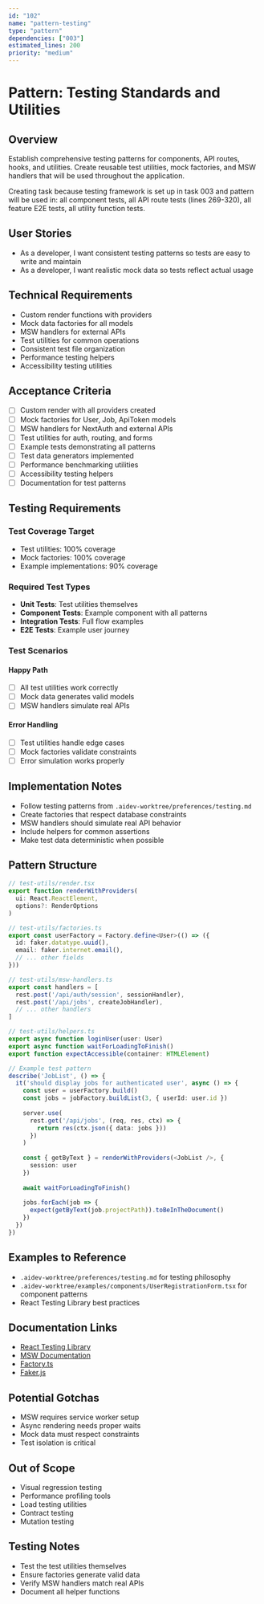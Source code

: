 ```yaml
---
id: "102"
name: "pattern-testing"
type: "pattern"
dependencies: ["003"]
estimated_lines: 200
priority: "medium"
---
```


# Pattern: Testing Standards and Utilities

## Overview
Establish comprehensive testing patterns for components, API routes, hooks, and utilities. Create reusable test utilities, mock factories, and MSW handlers that will be used throughout the application.

Creating task because testing framework is set up in task 003 and pattern will be used in: all component tests, all API route tests (lines 269-320), all feature E2E tests, all utility function tests.

## User Stories
- As a developer, I want consistent testing patterns so tests are easy to write and maintain
- As a developer, I want realistic mock data so tests reflect actual usage

## Technical Requirements
- Custom render functions with providers
- Mock data factories for all models
- MSW handlers for external APIs
- Test utilities for common operations
- Consistent test file organization
- Performance testing helpers
- Accessibility testing utilities

## Acceptance Criteria
- [ ] Custom render with all providers created
- [ ] Mock factories for User, Job, ApiToken models
- [ ] MSW handlers for NextAuth and external APIs
- [ ] Test utilities for auth, routing, and forms
- [ ] Example tests demonstrating all patterns
- [ ] Test data generators implemented
- [ ] Performance benchmarking utilities
- [ ] Accessibility testing helpers
- [ ] Documentation for test patterns

## Testing Requirements

### Test Coverage Target
- Test utilities: 100% coverage
- Mock factories: 100% coverage
- Example implementations: 90% coverage

### Required Test Types
- **Unit Tests**: Test utilities themselves
- **Component Tests**: Example component with all patterns
- **Integration Tests**: Full flow examples
- **E2E Tests**: Example user journey

### Test Scenarios
#### Happy Path
- [ ] All test utilities work correctly
- [ ] Mock data generates valid models
- [ ] MSW handlers simulate real APIs

#### Error Handling
- [ ] Test utilities handle edge cases
- [ ] Mock factories validate constraints
- [ ] Error simulation works properly

## Implementation Notes
- Follow testing patterns from `.aidev-worktree/preferences/testing.md`
- Create factories that respect database constraints
- MSW handlers should simulate real API behavior
- Include helpers for common assertions
- Make test data deterministic when possible

## Pattern Structure

```typescript
// test-utils/render.tsx
export function renderWithProviders(
  ui: React.ReactElement,
  options?: RenderOptions
)

// test-utils/factories.ts
export const userFactory = Factory.define<User>(() => ({
  id: faker.datatype.uuid(),
  email: faker.internet.email(),
  // ... other fields
}))

// test-utils/msw-handlers.ts
export const handlers = [
  rest.post('/api/auth/session', sessionHandler),
  rest.post('/api/jobs', createJobHandler),
  // ... other handlers
]

// test-utils/helpers.ts
export async function loginUser(user: User)
export async function waitForLoadingToFinish()
export function expectAccessible(container: HTMLElement)

// Example test pattern
describe('JobList', () => {
  it('should display jobs for authenticated user', async () => {
    const user = userFactory.build()
    const jobs = jobFactory.buildList(3, { userId: user.id })
    
    server.use(
      rest.get('/api/jobs', (req, res, ctx) => {
        return res(ctx.json({ data: jobs }))
      })
    )
    
    const { getByText } = renderWithProviders(<JobList />, {
      session: user
    })
    
    await waitForLoadingToFinish()
    
    jobs.forEach(job => {
      expect(getByText(job.projectPath)).toBeInTheDocument()
    })
  })
})
```

## Examples to Reference
- `.aidev-worktree/preferences/testing.md` for testing philosophy
- `.aidev-worktree/examples/components/UserRegistrationForm.tsx` for component patterns
- React Testing Library best practices

## Documentation Links
- [React Testing Library](https://testing-library.com/docs/react-testing-library/intro/)
- [MSW Documentation](https://mswjs.io/)
- [Factory.ts](https://github.com/thoughtbot/fishery)
- [Faker.js](https://fakerjs.dev/)

## Potential Gotchas
- MSW requires service worker setup
- Async rendering needs proper waits
- Mock data must respect constraints
- Test isolation is critical

## Out of Scope
- Visual regression testing
- Performance profiling tools
- Load testing utilities
- Contract testing
- Mutation testing

## Testing Notes
- Test the test utilities themselves
- Ensure factories generate valid data
- Verify MSW handlers match real APIs
- Document all helper functions